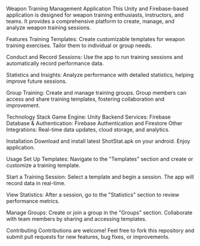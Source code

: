 Weapon Training Management Application
This Unity and Firebase-based application is designed for weapon training enthusiasts, instructors, and teams. It provides a comprehensive platform to create, manage, and analyze weapon training sessions.

Features
Training Templates:
Create customizable templates for weapon training exercises. Tailor them to individual or group needs.

Conduct and Record Sessions:
Use the app to run training sessions and automatically record performance data.

Statistics and Insights:
Analyze performance with detailed statistics, helping improve future sessions.

Group Training:
Create and manage training groups. Group members can access and share training templates, fostering collaboration and improvement.

Technology Stack
Game Engine: Unity
Backend Services: Firebase
Database & Authentication: Firebase Authentication and Firestore
Other Integrations: Real-time data updates, cloud storage, and analytics.

Installation
Download and install latest ShotStat.apk on your android.
Enjoy application.

Usage
Set Up Templates:
Navigate to the "Templates" section and create or customize a training template.

Start a Training Session:
Select a template and begin a session. The app will record data in real-time.

View Statistics:
After a session, go to the "Statistics" section to review performance metrics.

Manage Groups:
Create or join a group in the "Groups" section. Collaborate with team members by sharing and accessing templates.

Contributing
Contributions are welcome!
Feel free to fork this repository and submit pull requests for new features, bug fixes, or improvements.
